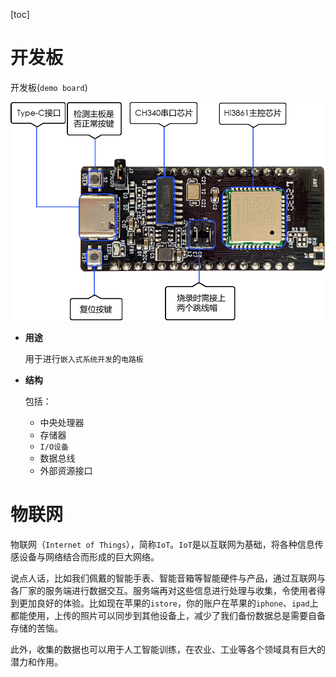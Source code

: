 [toc]

# 开发板

开发板(`demo board`)

![Hi3861开发板](..\images\computer\Hi3861开发板.png)

- **用途**

  用于进行`嵌入式系统开发`的`电路板`
  
- **结构**

  包括：

  - 中央处理器
  - 存储器
  - `I/O设备`
  - 数据总线
  - 外部资源接口

# 物联网

物联网（`Internet of Things`），简称`IoT`。`IoT`是以互联网为基础，将各种信息传感设备与网络结合而形成的巨大网络。

说点人话，比如我们佩戴的智能手表、智能音箱等智能硬件与产品，通过互联网与各厂家的服务端进行数据交互。服务端再对这些信息进行处理与收集，令使用者得到更加良好的体验。比如现在苹果的`istore`，你的账户在苹果的`iphone`、`ipad`上都能使用，上传的照片可以同步到其他设备上，减少了我们备份数据总是需要自备存储的苦恼。

此外，收集的数据也可以用于人工智能训练，在农业、工业等各个领域具有巨大的潜力和作用。